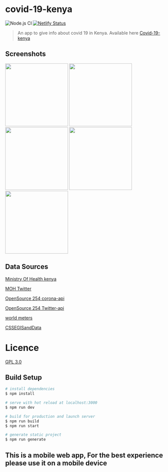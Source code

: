 # covid-19-kenya
![Node.js CI](https://github.com/Opensource-254/covid-19-web/workflows/Node.js%20CI/badge.svg)
[![Netlify Status](https://api.netlify.com/api/v1/badges/031d53f7-4487-4fb6-b0c4-175a09115ee4/deploy-status)](https://app.netlify.com/sites/covid19kenya/deploys)

> An app to give info about covid 19 in Kenya.
> Available here [Covid-19-kenya](https://covid19kenya.site)

## Screenshots
<img src="https://res.cloudinary.com/streetcoder/image/upload/v1589707618/Screenshot_20200517-121342_ov1cuy.png" width="200"/> 
<img src="https://res.cloudinary.com/streetcoder/image/upload/v1589707619/Screenshot_20200517-121314_dlzp0p.png" width="200"/> 
<img src="https://res.cloudinary.com/streetcoder/image/upload/v1589707619/Screenshot_20200517-121351_laghz1.png" width="200"/>
<img src="https://res.cloudinary.com/streetcoder/image/upload/v1589707619/Screenshot_20200517-121328_aekmur.png" width="200"/>
<img src="https://res.cloudinary.com/streetcoder/image/upload/v1589707619/Screenshot_20200517-121302_vqxenh.png" width="200"/>




## Data Sources
[Ministry Of Health kenya  ](http://www.health.go.ke/)

[MOH Twitter](https://twitter.com/MOH_kenya)

[OpenSource 254 corona-api  ](https://opensource254.github.io/corona-api)

[OpenSource 254 Twitter-api](https://github.com/opensource254/twitter)

[world meters](https://https://www.worldometers.info/coronavirus/)

[CSSEGISandData  ](https://github.com/CSSEGISandData/COVID-19/tree/master/csse_covid_19_data)

# Licence
[GPL 3.0](../master/LICENSE)


## Build Setup

```bash
# install dependencies
$ npm install

# serve with hot reload at localhost:3000
$ npm run dev

# build for production and launch server
$ npm run build
$ npm run start

# generate static project
$ npm run generate
```

## This is a mobile web app, For the best experience please use it on a mobile device

